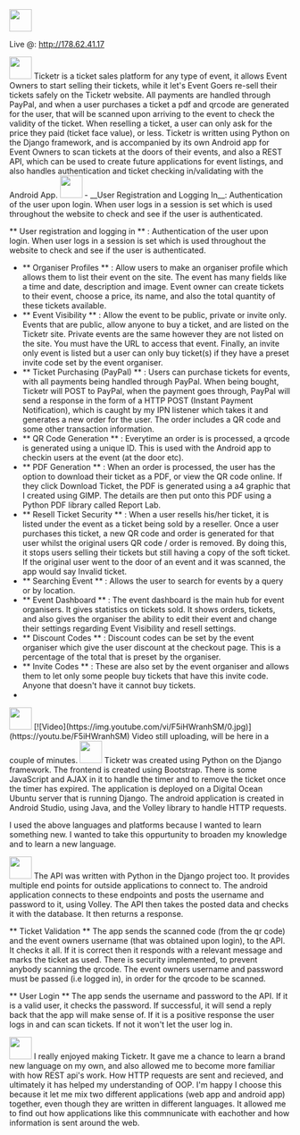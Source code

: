 <img src="http://i.imgur.com/aMo4RaH.png" alt="" height="40" style="max-width:100%;">

Live @: http://178.62.41.17

<img src="http://i.imgur.com/VgxvuF9.png" alt="" height="40" style="max-width:100%;">
Ticketr is a ticket sales platform for any type of event, it allows Event Owners to start selling their tickets, while it let's Event Goers re-sell their tickets safely on the Ticketr website. All payments are handled through PayPal, and when a user purchases a ticket a pdf and qrcode are generated for the user, that will be scanned upon arriving to the event to check the validity of the ticket. When reselling a ticket, a user can only ask for the price they paid (ticket face value), or less. Ticketr is written using Python on the Django framework, and is accompanied by its own Android app for Event Owners to scan tickets at the doors of their events, and also a REST API, which can be used to create future applications for event listings, and also handles authentication and ticket checking in/validating with the Android App.


<img src="http://i.imgur.com/lDkJPBz.png" alt="" height="40" style="max-width:100%;">
- __User Registration and Logging In__: Authentication of the user upon login. When user logs in a session is set which is used throughout the website to check and see if the user is authenticated.

** User registration and logging in ** : Authentication of the user upon login. When user logs in a session is set which is used throughout the website to check and see if the user is authenticated.
- ** Organiser Profiles ** : Allow users to make an organiser profile which allows them to list their event on the site. The event has many fields like a time and date, description and image. Event owner can create tickets to their event, choose a price, its name, and also the total quantity of these tickets available.
- ** Event Visibility ** : Allow the event to be public, private or invite only. Events that are public, allow anyone to buy a ticket, and are listed on the Ticketr site. Private events are the same however they are not listed on the site. You must have the URL to access that event. Finally, an invite only event is listed but a user can only buy ticket(s) if they have a preset invite code set by the event organiser.
- ** Ticket Purchasing (PayPal) ** : Users can purchase tickets for events, with all payments being handled through PayPal. When being bought, Ticketr will POST to PayPal, when the payment goes through, PayPal will send a response in the form of a HTTP POST (Instant Payment Notification), which is caught by my IPN listener which takes it and generates a new order for the user. The order includes a QR code and some other transaction information.
- ** QR Code Generation ** : Everytime an order is is processed, a qrcode is generated using a unique ID. This is used with the Android app to checkin users at the event (at the door etc).
- ** PDF Generation ** : When an order is processed, the user has the option to download their ticket as a PDF, or view the QR code online. If they click Download Ticket, the PDF is generated using a a4 graphic that I created using GIMP. The details are then put onto this PDF using a Python PDF library called Report Lab.
- ** Resell Ticket Security ** : When a user resells his/her ticket, it is listed under the event as a ticket being sold by a reseller. Once a user purchases this ticket, a new QR code and order is generated for that user whilst the original users QR code / order is removed. By doing this, it stops users selling their tickets but still having a copy of the soft ticket. If the original user went to the door of an event and it was scanned, the app would say Invalid ticket.
- ** Searching Event ** : Allows the user to search for events by a query or by location.
- ** Event Dashboard ** : The event dashboard is the main hub for event organisers. It gives statistics on tickets sold. It shows orders, tickets, and also gives the organiser the ability to edit their event and change their settings regarding Event Visibility and resell settings.
- ** Discount Codes ** : Discount codes can be set by the event organiser which give the user discount at the checkout page. This is a percentage of the total that is preset by the organiser.
- ** Invite Codes ** : These are also set by the event organiser and allows them to let only some people buy tickets that have this invite code. Anyone that doesn't have it cannot buy tickets.
-

<img src="http://i.imgur.com/R73gx5m.png" alt="" height="40" style="max-width:100%;">
[![Video](https://img.youtube.com/vi/F5iHWranhSM/0.jpg)](https://youtu.be/F5iHWranhSM)
Video still uploading, will be here in a couple of minutes.

<img src="http://i.imgur.com/k7XIEES.png" alt="" height="40" style="max-width:100%;">
Ticketr was created using Python on the Django framework. The frontend is created using Bootstrap. There is some JavaScript and AJAX in it to handle the timer and to remove the ticket once the timer has expired. The application is deployed on a Digital Ocean Ubuntu server that is running Django. The android application is created in Android Studio, using Java, and the Volley library to handle HTTP requests.

I used the above languages and platforms because I wanted to learn something new. I wanted to take this oppurtunity to broaden my knowledge and to learn a new language.


<img src="http://i.imgur.com/clM1Nld.png" alt="" height="40" style="max-width:100%;">
The API was written with Python in the Django project too. It provides multiple end points for outside applications to connect to. The android application connects to these endpoints and posts the username and password to it, using Volley. The API then takes the posted data and checks it with the database. It then returns a response.

** Ticket Validation **
The app sends the scanned code (from the qr code) and the event owners username (that was obtained upon login), to the API. It checks it all. If it is correct then it responds with a relevant message and marks the ticket as used. There is security implemented, to prevent anybody scanning the qrcode. The event owners username and password must be passed (i.e logged in), in order for the qrcode to be scanned.

** User Login **
The app sends the username and password to the API. If it is a valid user, it checks the password. If successful, it will send a reply back that the app will make sense of. If it is a positive response the user logs in and can scan tickets. If not it won't let the user log in.

<img src="http://i.imgur.com/XwhwIaC.png" alt="" height="40" style="max-width:100%;">
I really enjoyed making Ticketr. It gave me a chance to learn a brand new language on my own, and also allowed me to become more familiar with how REST api's work. How HTTP requests are sent and recieved, and ultimately it has helped my understanding of OOP. I'm happy I choose this because it let me mix two different applications (web app and android app) together, even though they are written in different languages. It allowed me to find out how applications like this commnunicate with eachother and how information is sent around the web.
